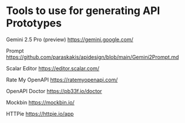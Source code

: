# Tools to use for generating API Prototypes

Gemini 2.5 Pro (preview) https://gemini.google.com/

Prompt https://github.com/paraskakis/apidesign/blob/main/Gemini2Prompt.md

Scalar Editor https://editor.scalar.com/

Rate My OpenAPI https://ratemyopenapi.com/

OpenAPI Doctor https://pb33f.io/doctor

Mockbin https://mockbin.io/

HTTPie https://httpie.io/app
